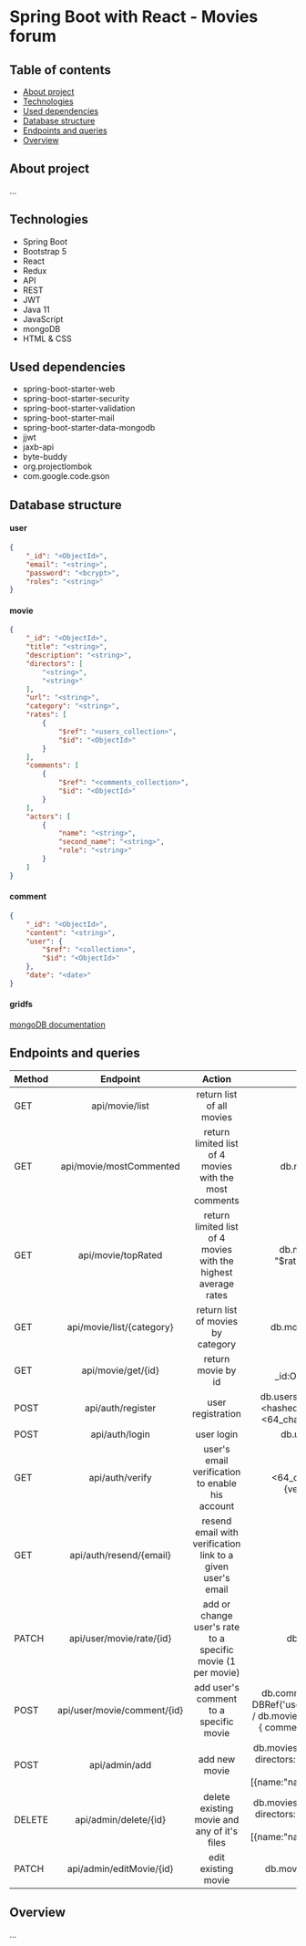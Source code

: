 # Spring Boot with React - Movies forum

## Table of contents
* [About project](#about-project)
* [Technologies](#technologies)
* [Used dependencies](#used-dependencies)
* [Database structure](#database-structure)
* [Endpoints and queries](#endpoints-and-queries)
* [Overview](#overview)

## About project
...

## Technologies
* Spring Boot
* Bootstrap 5
* React
* Redux
* API
* REST
* JWT
* Java 11
* JavaScript
* mongoDB
* HTML & CSS

## Used dependencies
* spring-boot-starter-web
* spring-boot-starter-security
* spring-boot-starter-validation
* spring-boot-starter-mail
* spring-boot-starter-data-mongodb
* jjwt
* jaxb-api
* byte-buddy
* org.projectlombok
* com.google.code.gson

## Database structure
#### user
```json
{ 
    "_id": "<ObjectId>",
    "email": "<string>",
    "password": "<bcrypt>",
    "roles": "<string>"
}
```
#### movie
```json
{ 
    "_id": "<ObjectId>",
    "title": "<string>",
    "description": "<string>",
    "directors": [
        "<string>", 
        "<string>"
    ],
    "url": "<string>",
    "category": "<string>",
    "rates": [
        { 
            "$ref": "<users_collection>", 
            "$id": "<ObjectId>"
        }
    ],
    "comments": [
        { 
            "$ref": "<comments_collection>", 
            "$id": "<ObjectId>" 
        }
    ],
    "actors": [
        { 
            "name": "<string>", 
            "second_name": "<string>", 
            "role": "<string>" 
        }
    ]
}
```
#### comment
```json
{ 
    "_id": "<ObjectId>",
    "content": "<string>",
    "user": { 
        "$ref": "<collection>", 
        "$id": "<ObjectId>" 
    },
    "date": "<date>"
}
```
#### gridfs
[mongoDB documentation](https://docs.mongodb.com/manual/core/gridfs/)

## Endpoints and queries
| Method | Endpoint  | Action | mongoDB query | 
| --- |:-----:|:-----:|:-----:|
|GET|api/movie/list|return list of all movies|db.movies.find()|
|GET|api/movie/mostCommented|return limited list of 4 movies with the most comments|db.movies.find().sort({comments: -1}).limit(1)|
|GET|api/movie/topRated|return limited list of 4 movies with the highest average rates|db.movies.aggregate([{ $project: { avg: { $avg: "$rates.rate"} } }, { $sort: { avg:-1 }}, { $limit:4 }])|
|GET|api/movie/list/{category}|return list of movies by category|db.movies.find({ "category":"<some_category>" })|
|GET|api/movie/get/{id}|return movie by id|db.movies.find({ _id:ObjectId("60abcbab3809ac0bc0debe4c") })|
|POST|api/auth/register|user registration|db.users.insertOne({email:"<some_email>", password:"<hashed_password>", roles:"USER", verificationCode:"<64_characters_long_random_string>", enabled:false})|
|POST|api/auth/login|user login|db.users.findOne({ "email":"<some_email>" })|
|GET|api/auth/verify|user's email verification to enable his account|db.users.update({ verificationCode:"<64_characters_long_random_string>" }, { $unset: {verificationCode:1}, $set: { enabled: true }})|
|GET|api/auth/resend/{email}|resend email with verification link to a given user's email||
|PATCH|api/user/movie/rate/{id}|add or change user's rate to a specific movie (1 per movie)|db.users.findOne({ "email":"some_email" })|
|POST|api/user/movie/comment/{id}|add user's comment to a specific movie|db.comment.insertOne({content:"comment", user: new DBRef('users','<user_id>'), date:'2021-05-28 21:42:40'}) / db.movies.update({ _id:ObjectId("<movie_id>") }, { $push: { comments: new DBRef('comment','<comment_id>') }})|
|POST|api/admin/add|add new movie|db.movies.insertOne({title:"title", description:"description", directors:["director"], url:"url", category:"category", rates:[{}], comments:[{}], actors:[{name:"name",second_name:"second_name",role:"role"}]})|
|DELETE|api/admin/delete/{id}|delete existing movie and any of it's files|db.movies.insertOne({title:"title", description:"description", directors:["director"], url:"url", category:"category", rates:[{}], comments:[{}], actors:[{name:"name",second_name:"second_name",role:"role"}]})|
|PATCH|api/admin/editMovie/{id}|edit existing movie|db.movies.updateOne({_id:ObjectId("<id>")}, {$set: {<field>:"<value>"}})|

## Overview
...